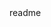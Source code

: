 <snippet>
  <content><![CDATA[
# ${1:Home Control System}
This project monitor:
    - temperature
    - humidity
    we use here DHT11 and DHT22 sensors. This last is used outside.
Regulate temperature on heaters using termostated regulator:
    - SALUS T30NC 24V (24V for safty)
Turn on and off circuit AC 230V.
Above regulation we can set on time scope.
Data from sensors we aggregate and store in database where can 
plot grahps.
## Installation
pip install -r requirements.txt
## Usage
python3 flask_home.py
## License
TODO: Write license
]]></content>
  <tabTrigger>readme</tabTrigger>
</snippet>